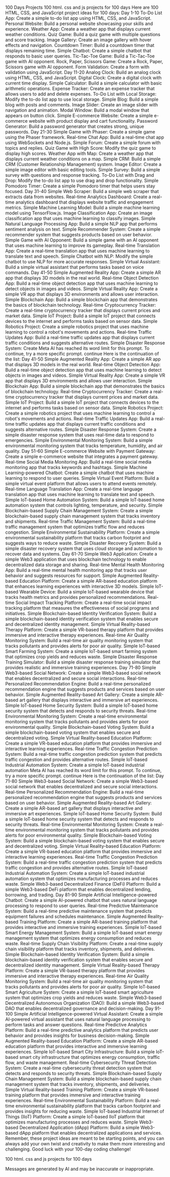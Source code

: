 100 Days Projects
100 html. css and js projects for 100 days
Here are 100 HTML, CSS, and JavaScript project ideas for 100 days:
Day 1-10
To-Do List App: Create a simple to-do list app using HTML, CSS, and JavaScript.
Personal Website: Build a personal website showcasing your skills and experience.
Weather App: Create a weather app that displays current weather conditions.
Quiz Game: Build a quiz game with multiple questions and score tracking.
Image Gallery: Create an image gallery with hover effects and navigation.
Countdown Timer: Build a countdown timer that displays remaining time.
Simple Chatbot: Create a simple chatbot that responds to basic user queries.
Tic-Tac-Toe Game: Build a Tic-Tac-Toe game with AI opponent.
Rock, Paper, Scissors Game: Create a Rock, Paper, Scissors game with AI opponent.
Form Validation: Create a form with validation using JavaScript.
Day 11-20
Analog Clock: Build an analog clock using HTML, CSS, and JavaScript.
Digital Clock: Create a digital clock with current time display.
Simple Calculator: Build a simple calculator with basic arithmetic operations.
Expense Tracker: Create an expense tracker that allows users to add and delete expenses.
To-Do List with Local Storage: Modify the to-do list app to use local storage.
Simple Blog: Build a simple blog with posts and comments.
Image Slider: Create an image slider with navigation and animation.
Modal Window: Build a modal window that appears on button click.
Simple E-commerce Website: Create a simple e-commerce website with product display and cart functionality.
Password Generator: Build a password generator that creates strong, unique passwords.
Day 21-30
Simple Game with Phaser: Create a simple game using the Phaser framework.
Real-time Chat App: Build a real-time chat app using WebSockets and Node.js.
Simple Forum: Create a simple forum with topics and replies.
Quiz Game with High Score: Modify the quiz game to display high scores.
Weather App with Map: Create a weather app that displays current weather conditions on a map.
Simple CRM: Build a simple CRM (Customer Relationship Management) system.
Image Editor: Create a simple image editor with basic editing tools.
Simple Survey: Build a simple survey with questions and response tracking.
To-Do List with Drag and Drop: Modify the to-do list app to use drag and drop functionality.
Simple Pomodoro Timer: Create a simple Pomodoro timer that helps users stay focused.
Day 31-40
Simple Web Scraper: Build a simple web scraper that extracts data from websites.
Real-time Analytics Dashboard: Create a real-time analytics dashboard that displays website traffic and engagement metrics.
Simple Machine Learning Model: Build a simple machine learning model using TensorFlow.js.
Image Classification App: Create an image classification app that uses machine learning to classify images.
Simple Natural Language Processing App: Build a simple NLP app that performs sentiment analysis on text.
Simple Recommender System: Create a simple recommender system that suggests products based on user behavior.
Simple Game with AI Opponent: Build a simple game with an AI opponent that uses machine learning to improve its gameplay.
Real-time Translation App: Create a real-time translation app that uses machine learning to translate text and speech.
Simple Chatbot with NLP: Modify the simple chatbot to use NLP for more accurate responses.
Simple Virtual Assistant: Build a simple virtual assistant that performs tasks based on voice commands.
Day 41-50
Simple Augmented Reality App: Create a simple AR app that displays 3D models in the real world.
Real-time Object Detection App: Build a real-time object detection app that uses machine learning to detect objects in images and videos.
Simple Virtual Reality App: Create a simple VR app that displays 3D environments and allows user interaction.
Simple Blockchain App: Build a simple blockchain app that demonstrates the basics of blockchain technology.
Real-time Cryptocurrency Tracker: Create a real-time cryptocurrency tracker that displays current prices and market data.
Simple IoT Project: Build a simple IoT project that connects devices to the internet and performs tasks based on sensor data.
Simple Robotics Project: Create a simple robotics project that uses machine learning to control a robot's movements and actions.
Real-time Traffic Updates App: Build a real-time traffic updates app that displays current traffic conditions and suggests alternative routes.
Simple Disaster Response System: Create
Meta AI has reached its word limit for this prompt. To continue, try a more specific prompt.
continue
Here is the continuation of the list:
Day 41-50
Simple Augmented Reality App: Create a simple AR app that displays 3D models in the real world.
Real-time Object Detection App: Build a real-time object detection app that uses machine learning to detect objects in images and videos.
Simple Virtual Reality App: Create a simple VR app that displays 3D environments and allows user interaction.
Simple Blockchain App: Build a simple blockchain app that demonstrates the basics of blockchain technology.
Real-time Cryptocurrency Tracker: Create a real-time cryptocurrency tracker that displays current prices and market data.
Simple IoT Project: Build a simple IoT project that connects devices to the internet and performs tasks based on sensor data.
Simple Robotics Project: Create a simple robotics project that uses machine learning to control a robot's movements and actions.
Real-time Traffic Updates App: Build a real-time traffic updates app that displays current traffic conditions and suggests alternative routes.
Simple Disaster Response System: Create a simple disaster response system that uses real-time data to respond to emergencies.
Simple Environmental Monitoring System: Build a simple environmental monitoring system that tracks temperature, humidity, and air quality.
Day 51-60
Simple E-commerce Website with Payment Gateway: Create a simple e-commerce website that integrates a payment gateway.
Real-time Social Media Monitoring App: Build a real-time social media monitoring app that tracks keywords and hashtags.
Simple Machine Learning-powered Chatbot: Create a simple chatbot that uses machine learning to respond to user queries.
Simple Virtual Event Platform: Build a simple virtual event platform that allows users to attend events remotely.
Real-time Language Translation App: Create a real-time language translation app that uses machine learning to translate text and speech.
Simple IoT-based Home Automation System: Build a simple IoT-based home automation system that controls lighting, temperature, and security.
Simple Blockchain-based Supply Chain Management System: Create a simple blockchain-based supply chain management system that tracks inventory and shipments.
Real-time Traffic Management System: Build a real-time traffic management system that optimizes traffic flow and reduces congestion.
Simple Environmental Sustainability Platform: Create a simple environmental sustainability platform that tracks carbon footprint and suggests ways to reduce waste.
Simple Disaster Recovery System: Build a simple disaster recovery system that uses cloud storage and automation to recover data and systems.
Day 61-70
Simple Web3 Application: Create a simple Web3 application that uses blockchain technology to enable decentralized data storage and sharing.
Real-time Mental Health Monitoring App: Build a real-time mental health monitoring app that tracks user behavior and suggests resources for support.
Simple Augmented Reality-based Education Platform: Create a simple AR-based education platform that enhances learning experiences with interactive 3D models.
Simple IoT-based Wearable Device: Build a simple IoT-based wearable device that tracks health metrics and provides personalized recommendations.
Real-time Social Impact Tracking Platform: Create a real-time social impact tracking platform that measures the effectiveness of social programs and initiatives.
Simple Blockchain-based Identity Verification System: Build a simple blockchain-based identity verification system that enables secure and decentralized identity management.
Simple Virtual Reality-based Therapy Platform: Create a simple VR-based therapy platform that provides immersive and interactive therapy experiences.
Real-time Air Quality Monitoring System: Build a real-time air quality monitoring system that tracks pollutants and provides alerts for poor air quality.
Simple IoT-based Smart Farming System: Create a simple IoT-based smart farming system that optimizes crop yields and reduces waste.
Simple Disaster Response Training Simulator: Build a simple disaster response training simulator that provides realistic and immersive training experiences.
Day 71-80
Simple Web3-based Social Network: Create a simple Web3-based social network that enables decentralized and secure social interactions.
Real-time Personalized Recommendation Engine: Build a real-time personalized recommendation engine that suggests products and services based on user behavior.
Simple Augmented Reality-based Art Gallery: Create a simple AR-based art gallery that displays interactive and immersive art experiences.
Simple IoT-based Home Security System: Build a simple IoT-based home security system that detects and responds to security threats.
Real-time Environmental Monitoring System: Create a real-time environmental monitoring system that tracks pollutants and provides alerts for poor environmental quality.
Simple Blockchain-based Voting System: Build a simple blockchain-based voting system that enables secure and decentralized voting.
Simple Virtual Reality-based Education Platform: Create a simple VR-based education platform that provides immersive and interactive learning experiences.
Real-time Traffic Congestion Prediction System: Build a real-time traffic congestion prediction system that predicts traffic congestion and provides alternative routes.
Simple IoT-based Industrial Automation System: Create a simple IoT-based industrial automation
Meta AI has reached its word limit for this prompt. To continue, try a more specific prompt.
continue
Here is the continuation of the list:
Day 71-80
Simple Web3-based Social Network: Create a simple Web3-based social network that enables decentralized and secure social interactions.
Real-time Personalized Recommendation Engine: Build a real-time personalized recommendation engine that suggests products and services based on user behavior.
Simple Augmented Reality-based Art Gallery: Create a simple AR-based art gallery that displays interactive and immersive art experiences.
Simple IoT-based Home Security System: Build a simple IoT-based home security system that detects and responds to security threats.
Real-time Environmental Monitoring System: Create a real-time environmental monitoring system that tracks pollutants and provides alerts for poor environmental quality.
Simple Blockchain-based Voting System: Build a simple blockchain-based voting system that enables secure and decentralized voting.
Simple Virtual Reality-based Education Platform: Create a simple VR-based education platform that provides immersive and interactive learning experiences.
Real-time Traffic Congestion Prediction System: Build a real-time traffic congestion prediction system that predicts traffic congestion and provides alternative routes.
Simple IoT-based Industrial Automation System: Create a simple IoT-based industrial automation system that optimizes manufacturing processes and reduces waste.
Simple Web3-based Decentralized Finance (DeFi) Platform: Build a simple Web3-based DeFi platform that enables decentralized lending, borrowing, and trading.
Day 81-90
Simple Artificial Intelligence-powered Chatbot: Create a simple AI-powered chatbot that uses natural language processing to respond to user queries.
Real-time Predictive Maintenance System: Build a real-time predictive maintenance system that predicts equipment failures and schedules maintenance.
Simple Augmented Reality-based Training Platform: Create a simple AR-based training platform that provides interactive and immersive training experiences.
Simple IoT-based Smart Energy Management System: Build a simple IoT-based smart energy management system that optimizes energy consumption and reduces waste.
Real-time Supply Chain Visibility Platform: Create a real-time supply chain visibility platform that tracks inventory, shipments, and deliveries.
Simple Blockchain-based Identity Verification System: Build a simple blockchain-based identity verification system that enables secure and decentralized identity management.
Simple Virtual Reality-based Therapy Platform: Create a simple VR-based therapy platform that provides immersive and interactive therapy experiences.
Real-time Air Quality Monitoring System: Build a real-time air quality monitoring system that tracks pollutants and provides alerts for poor air quality.
Simple IoT-based Smart Agriculture System: Create a simple IoT-based smart agriculture system that optimizes crop yields and reduces waste.
Simple Web3-based Decentralized Autonomous Organization (DAO): Build a simple Web3-based DAO that enables decentralized governance and decision-making.
Day 91-100
Simple Artificial Intelligence-powered Virtual Assistant: Create a simple AI-powered virtual assistant that uses natural language processing to perform tasks and answer questions.
Real-time Predictive Analytics Platform: Build a real-time predictive analytics platform that predicts user behavior and provides insights for business decision-making.
Simple Augmented Reality-based Education Platform: Create a simple AR-based education platform that provides interactive and immersive learning experiences.
Simple IoT-based Smart City Infrastructure: Build a simple IoT-based smart city infrastructure that optimizes energy consumption, traffic flow, and waste management.
Real-time Cybersecurity Threat Detection System: Create a real-time cybersecurity threat detection system that detects and responds to security threats.
Simple Blockchain-based Supply Chain Management System: Build a simple blockchain-based supply chain management system that tracks inventory, shipments, and deliveries.
Simple Virtual Reality-based Training Platform: Create a simple VR-based training platform that provides immersive and interactive training experiences.
Real-time Environmental Sustainability Platform: Build a real-time environmental sustainability platform that tracks carbon footprint and provides insights for reducing waste.
Simple IoT-based Industrial Internet of Things (IIoT) Platform: Create a simple IoT-based IIoT platform that optimizes manufacturing processes and reduces waste.
Simple Web3-based Decentralized Application (dApp) Platform: Build a simple Web3-based dApp platform that enables decentralized applications and services.
Remember, these project ideas are meant to be starting points, and you can always add your own twist and creativity to make them more interesting and challenging. Good luck with your 100-day coding challenge!

100 html. css and js projects for 100 days


Messages are generated by AI and may be inaccurate or inappropriate. 
